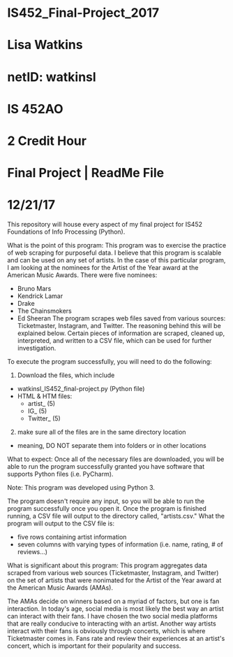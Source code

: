 # IS452_Final-Project_2017
# Lisa Watkins
# netID: watkinsl
# IS 452AO
# 2 Credit Hour
# Final Project | ReadMe File
# 12/21/17

This repository will house every aspect of my final project for IS452 Foundations of Info Processing (Python).

What is the point of this program:
This program was to exercise the practice of web scraping for purposeful data. I believe that this program is scalable and can be used on any set of artists. In the case of this particular program, I am looking at the nominees for the Artist of the Year award at the American Music Awards. There were five nominees:
- Bruno Mars
- Kendrick Lamar
- Drake
- The Chainsmokers
- Ed Sheeran
The program scrapes web files saved from various sources: Ticketmaster, Instagram, and Twitter. The reasoning behind this will be explained below. Certain pieces of information are scraped, cleaned up, interpreted, and written to a CSV file, which can be used for further investigation.

To execute the program successfully, you will need to do the following:
1. Download the files, which include
  - watkinsl_IS452_final-project.py (Python file)
  - HTML & HTM files:
    - artist_ (5)
    - IG_ (5)
    - Twitter_ (5)
2. make sure all of the files are in the same directory location
  - meaning, DO NOT separate them into folders or in other locations
 
What to expect:
Once all of the necessary files are downloaded, you will be able to run the program successfully granted you have software that supports Python files (i.e. PyCharm).

Note: This program was developed using Python 3.

The program doesn't require any input, so you will be able to run the program successfully once you open it. Once the program is finished running, a CSV file will output to the directory called, "artists.csv." What the program will output to the CSV file is:
- five rows containing artist information
- seven columns with varying types of information (i.e. name, rating, # of reviews...)

What is significant about this program:
This program aggregates data scraped from various web sources (Ticketmaster, Instagram, and Twitter) on the set of artists that were nonimated for the Artist of the Year award at the American Music Awards (AMAs).

The AMAs decide on winners based on a myriad of factors, but one is fan interaction. In today's age, social media is most likely the best way an artist can interact with their fans. I have chosen the two social media platforms that are really conducive to interacting with an artist. Another way artists interact with their fans is obviously through concerts, which is where Ticketmaster comes in. Fans rate and review their experiences at an artist's concert, which is important for their popularity and success. 
  
